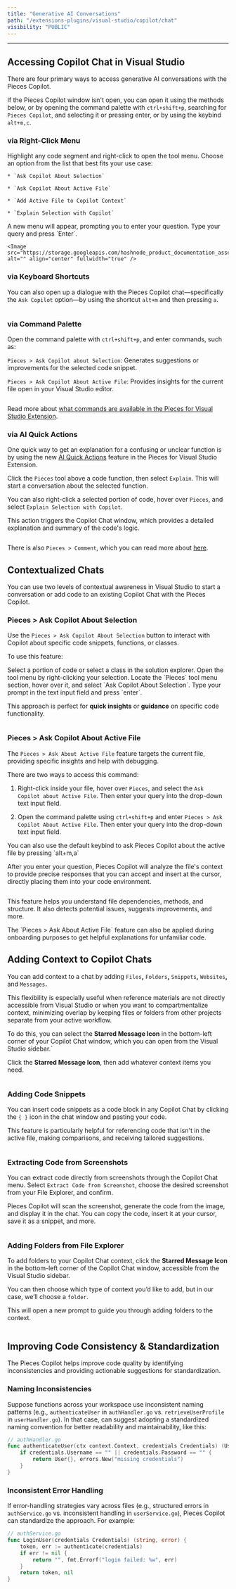 ```yaml
---
title: "Generative AI Conversations"
path: "/extensions-plugins/visual-studio/copilot/chat"
visibility: "PUBLIC"
---
```

***

## Accessing Copilot Chat in Visual Studio

There are four primary ways to access generative AI conversations with the Pieces Copilot.

If the Pieces Copilot window isn't open, you can open it using the methods below, or by opening the command palette with `ctrl+shift+p`, searching for `Pieces Copilot`, and selecting it or pressing enter, or by using the keybind `alt+m,c`.

### via Right-Click Menu

<Steps>
  <Step title="Highlight Code and Right-Click">
    Highlight any code segment and right-click to open the tool menu.
  </Step>

  <Step title="Choose &#x22;Ask Copilot&#x22;">
    Choose an option from the list that best fits your use case:

    * `Ask Copilot About Selection`

    * `Ask Copilot About Active File`

    * `Add Active File to Copilot Context`

    * `Explain Selection with Copilot`
  </Step>

  <Step title="Enter Question">
    A new menu will appear, prompting you to enter your question. Type your query and press `Enter`.

    <Image src="https://storage.googleapis.com/hashnode_product_documentation_assets/visual_studio_extension_assets/pieces_copilot/chat/ask_about_file.gif" alt="" align="center" fullwidth="true" />
  </Step>
</Steps>

### via Keyboard Shortcuts

You can also open up a dialogue with the Pieces Copilot chat—specifically the `Ask Copilot` option—by using the shortcut `alt+m` and then pressing `a`.

<Image src="https://storage.googleapis.com/hashnode_product_documentation_assets/visual_studio_extension_assets/pieces_copilot/chat/asking_question_input_modal_for_asking_about_selection.png" alt="" align="center" fullwidth="true" />

### via Command Palette

Open the command palette with `ctrl+shift+p`, and enter commands, such as:

`Pieces > Ask Copilot about Selection`: Generates suggestions or improvements for the selected code snippet.

`Pieces > Ask Copilot About Active File`: Provides insights for the current file open in your Visual Studio editor.

<Image src="https://storage.googleapis.com/hashnode_product_documentation_assets/visual_studio_extension_assets/pieces_copilot/chat/command_pallette.png" alt="" align="center" fullwidth="true" />

Read more about [what commands are available in the Pieces for Visual Studio Extension](https://docs.pieces.app/products/extensions-plugins/visual-studio/commands).

### via AI Quick Actions

One quick way to get an explanation for a confusing or unclear function is by using the new [AI Quick Actions](https://docs.pieces.app/products/extensions-plugins/visual-studio#using-ai-quick-actions) feature in the Pieces for Visual Studio Extension.

Click the `Pieces` tool above a code function, then select `Explain`. This will start a conversation about the selected function.

You can also right-click a selected portion of code, hover over `Pieces`, and select `Explain Selection with Copilot`.

This action triggers the Copilot Chat window, which provides a detailed explanation and summary of the code's logic.

<Image src="https://storage.googleapis.com/hashnode_product_documentation_assets/visual_studio_extension_assets/pieces_copilot/chat/pieces_explain_quick_action.gif" alt="" align="center" fullwidth="true" />

There is also `Pieces > Comment`, which you can read more about [here](https://docs.pieces.app/products/extensions-plugins/visual-studio/copilot/documenting-code).

## Contextualized Chats

You can use two levels of contextual awareness in Visual Studio to start a conversation or add code to an existing Copilot Chat with the Pieces Copilot.

### Pieces > Ask Copilot About Selection

Use the `Pieces > Ask Copilot About Selection` button to interact with Copilot about specific code snippets, functions, or classes.

To use this feature:

<Steps>
  <Step title="Select a Portion/Piece of Code">
    Select a portion of code or select a class in the solution explorer.
  </Step>

  <Step title="Right-Click">
    Open the tool menu by right-clicking your selection.
  </Step>

  <Step title="Locate “Ask Copilot About Selection”">
    Locate the `Pieces` tool menu section, hover over it, and select `Ask Copilot About Selection`.
  </Step>

  <Step title="Ask your Question">
    Type your prompt in the text input field and press `enter`.
  </Step>
</Steps>

This approach is perfect for **quick insights** or **guidance** on specific code functionality.

<Image src="https://storage.googleapis.com/hashnode_product_documentation_assets/visual_studio_extension_assets/pieces_copilot/chat/asking_question_input_modal_for_asking_about_selection.png" alt="" align="center" fullwidth="true" />

### Pieces > Ask Copilot About Active File

The `Pieces > Ask About Active File` feature targets the current file, providing specific insights and help with debugging.

There are two ways to access this command:

1. Right-click inside your file, hover over `Pieces`, and select the `Ask Copilot about Active File`. Then enter your query into the drop-down text input field.

2. Open the command palette using `ctrl+shift+p` and enter `Pieces > Ask Copilot About Active File`. Then enter your query into the drop-down text input field.

<Callout type="tip">
  You can also use the default keybind to ask Pieces Copilot about the active file by pressing `alt+m,a`
</Callout>

After you enter your question, Pieces Copilot will analyze the file's context to provide precise responses that you can accept and insert at the cursor, directly placing them into your code environment.

<Image src="https://storage.googleapis.com/hashnode_product_documentation_assets/visual_studio_extension_assets/pieces_copilot/chat/ask_about_file.gif" alt="" align="center" fullwidth="true" />

This feature helps you understand file dependencies, methods, and structure. It also detects potential issues, suggests improvements, and more.

<Callout type="tip">
  The `Pieces > Ask About Active File` feature can also be applied during onboarding purposes to get helpful explanations for unfamiliar code.
</Callout>

## Adding Context to Copilot Chats

You can add context to a chat by adding `Files`**,** `Folders`**,** `Snippets`**,** `Websites`**,** and `Messages`**.**

This flexibility is especially useful when reference materials are not directly accessible from Visual Studio or when you want to compartmentalize context, minimizing overlap by keeping files or folders from other projects separate from your active workflow.

To do this, you can select the **Starred Message Icon** in the bottom-left corner of your Copilot Chat window, which you can open from the Visual Studio sidebar.\`

Click the **Starred Message Icon**, then add whatever context items you need.

<Image src="https://storage.googleapis.com/hashnode_product_documentation_assets/visual_studio_extension_assets/pieces_copilot/chat/adding_context.gif" alt="" align="center" fullwidth="true" />

### Adding Code Snippets

You can insert code snippets as a code block in any Copilot Chat by clicking the `{ }` icon in the chat window and pasting your code.

This feature is particularly helpful for referencing code that isn't in the active file, making comparisons, and receiving tailored suggestions.

<Image src="https://storage.googleapis.com/hashnode_product_documentation_assets/visual_studio_extension_assets/pieces_copilot/chat/snippet_in_chat.png" alt="" align="center" fullwidth="true" />

### Extracting Code from Screenshots

You can extract code directly from screenshots through the Copilot Chat menu. Select `Extract Code from Screenshot`, choose the desired screenshot from your File Explorer, and confirm.

Pieces Copilot will scan the screenshot, generate the code from the image, and display it in the chat. You can copy the code, insert it at your cursor, save it as a snippet, and more.

<Image src="https://storage.googleapis.com/hashnode_product_documentation_assets/visual_studio_extension_assets/pieces_copilot/chat/extracting_code.gif" alt="" align="center" fullwidth="true" />

### Adding Folders from File Explorer

To add folders to your Copilot Chat context, click the **Starred Message Icon** in the bottom-left corner of the Copilot Chat window, accessible from the Visual Studio sidebar.

You can then choose which type of context you’d like to add, but in our case, we’ll choose a `folder`.

This will open a new prompt to guide you through adding folders to the context.

<Image src="https://storage.googleapis.com/hashnode_product_documentation_assets/visual_studio_extension_assets/pieces_copilot/chat/add_folder_to_context.png" alt="" align="center" fullwidth="true" />

## Improving Code Consistency & Standardization

The Pieces Copilot helps improve code quality by identifying inconsistencies and providing actionable suggestions for standardization.

### Naming Inconsistencies

Suppose functions across your workspace use inconsistent naming patterns (e.g., `authenticateUser` in `authHandler.go` vs. `retrieveUserProfile` in `userHandler.go`). In that case, can suggest adopting a standardized naming convention for better readability and maintainability, like this:

```go
// authHandler.go
func authenticateUser(ctx context.Context, credentials Credentials) (User, error) {
    if credentials.Username == "" || credentials.Password == "" {
        return User{}, errors.New("missing credentials")
    }
}
```

### Inconsistent Error Handling

If error-handling strategies vary across files (e.g., structured errors in `authService.go` vs. inconsistent handling in `userService.go`), Pieces Copilot can standardize the approach. For example:

```go
// authService.go
func LoginUser(credentials Credentials) (string, error) {
    token, err := authenticate(credentials)
    if err != nil {
        return "", fmt.Errorf("login failed: %w", err)
    }
    return token, nil
}
```
